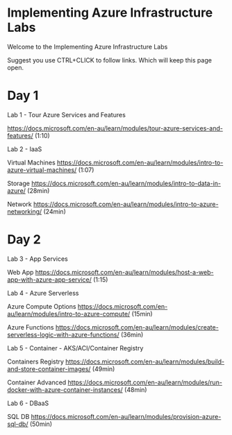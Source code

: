 # Implementing Azure Infrastructure Labs

Welcome to the Implementing Azure Infrastructure Labs

Suggest you use CTRL+CLICK to follow links. Which will keep this page open.

# Day 1
Lab 1 - Tour Azure Services and Features

https://docs.microsoft.com/en-au/learn/modules/tour-azure-services-and-features/ (1:10)


Lab 2 - IaaS 


Virtual Machines 
https://docs.microsoft.com/en-au/learn/modules/intro-to-azure-virtual-machines/ (1:07)


Storage 
https://docs.microsoft.com/en-au/learn/modules/intro-to-data-in-azure/ (28min)


Network 
https://docs.microsoft.com/en-au/learn/modules/intro-to-azure-networking/ (24min)


# Day 2

Lab 3 - App Services


Web App
https://docs.microsoft.com/en-au/learn/modules/host-a-web-app-with-azure-app-service/ (1:15)


Lab 4 - Azure Serverless


Azure Compute Options 
https://docs.microsoft.com/en-au/learn/modules/intro-to-azure-compute/ (15min)


Azure Functions 
https://docs.microsoft.com/en-au/learn/modules/create-serverless-logic-with-azure-functions/ (36min) 


Lab 5 - Container - AKS/ACI/Container Registry


Containers Registry 
https://docs.microsoft.com/en-au/learn/modules/build-and-store-container-images/ (49min)


Container Advanced
https://docs.microsoft.com/en-au/learn/modules/run-docker-with-azure-container-instances/ (48min)


Lab 6 - DBaaS


SQL DB
https://docs.microsoft.com/en-au/learn/modules/provision-azure-sql-db/ (50min)
